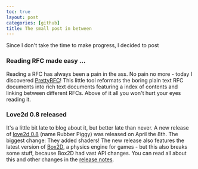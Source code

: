 ```yaml
---
toc: true
layout: post
categories: [github]
title: The small post in between
---
```


Since I don't take the time to make progress, I decided to post

### Reading RFC made easy ...

Reading a RFC has always been a pain in the ass. No pain no more - today I discovered [PrettyRFC](http://pretty-rfc.herokuapp.com/ "Pretty RFC")! This little tool reformats the boring plain text RFC documents into rich text documents featuring a index of contents and linking between different RFCs. Above of it all you won't hurt your eyes reading it.

### Love2d 0.8 released

It's a little bit late to blog about it, but better late than never. A new release of [love2d 0.8](http://www.love2d.org/ "Love2D") (name Rubber Piggy) was released on April the 8th. The biggest change: They added shaders! The new release also features the latest version of [Box2D](http://www.box2d.org/ "Box2D"), a physics engine for games - but this also breaks some stuff, because Box2D had vast API changes. You can read all about this and other changes in the [release notes](https://love2d.org/forums/viewtopic.php?f=3&t=8750 "Love2d 0.8 release notes").
